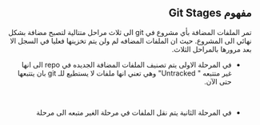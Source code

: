 ## <div dir=rtl>  مفهوم Git Stages </div>  



<div dir=rtl> 
تمر الملفات المضافة بأي مشروع في git الى ثلاث مراحل متتالية لتصبح مضافة بشكل نهائي الى المشروع. حيث ان الملفات المضافه لم ولن يتم تخزينها فعليا في السجل الا بعد مرورها بالمراحل الثلاث.
<br>

* في المرحلة الاولى يتم تصنيف الملفات المضافة الجديده في repo الى انها غير متتبعه " Untracked" وهي تعني انها ملفات لا يستطيع للـ git بان  يتتبعها حتى الآن.
<br>

*  في المرحلة الثانية يتم نقل الملفات في مرحلة الغير متبعه الى مرحلة 
</div> 

